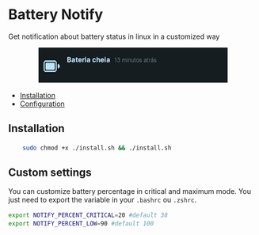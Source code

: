 # Battery Notify

<p>Get notification about battery status in linux in a customized way</p>

<div align='center'>
    <img 
        src='./assets/battery notify.png'
        alt='Imagem de notificação da bateria cheia'
    />
</div>

- [Installation](#Installation)
- [Configuration](#custom-settings)

## Installation

```bash
    sudo chmod +x ./install.sh && ./install.sh
```

## Custom settings

You can customize battery percentage in critical and maximum mode. You just need to export the variable in your `.bashrc` ou `.zshrc`.

```bash
export NOTIFY_PERCENT_CRITICAL=20 #default 38
export NOTIFY_PERCENT_LOW=90 #default 100
```
